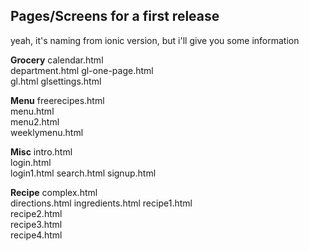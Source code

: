 ## Pages/Screens for a first release
yeah, it's naming from ionic version, but i'll give you some information


**Grocery**
calendar.html	
department.html
gl-one-page.html	
gl.html	
glsettings.html

**Menu**
freerecipes.html	
menu.html	
menu2.html	
weeklymenu.html

**Misc**
intro.html	
login.html	
login1.html	
search.html	
signup.html

**Recipe**
complex.html	
directions.html	
ingredients.html
recipe1.html	
recipe2.html	
recipe3.html	
recipe4.html

